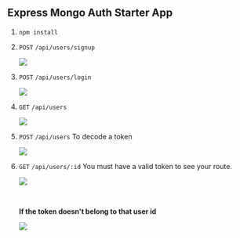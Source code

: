 ## Express Mongo Auth Starter App

1. `npm install`
1. `POST` `/api/users/signup`

    ![](https://i.imgur.com/yjnaaKr.png)

1. `POST` `/api/users/login`

    ![](https://i.imgur.com/yrwAVmS.png)

1. `GET` `/api/users`

    ![](https://i.imgur.com/VZLLF9x.png)

1. `POST` `/api/users` To decode a token

    ![](https://i.imgur.com/eVIAfvk.png)

1. `GET` `/api/users/:id` You must have a valid token to see your route.

    ![](https://i.imgur.com/5TCxYLB.png)

    <br>

    **If the token doesn't belong to that user id**

    ![](https://i.imgur.com/HjQ8Wsv.png)